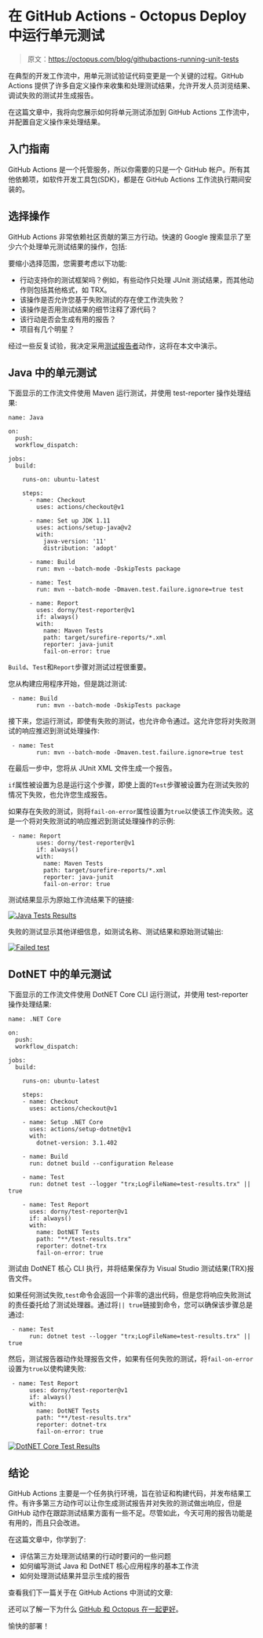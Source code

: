 # 在 GitHub Actions - Octopus Deploy 中运行单元测试

> 原文：<https://octopus.com/blog/githubactions-running-unit-tests>

在典型的开发工作流中，用单元测试验证代码变更是一个关键的过程。GitHub Actions 提供了许多自定义操作来收集和处理测试结果，允许开发人员浏览结果、调试失败的测试并生成报告。

在这篇文章中，我将向您展示如何将单元测试添加到 GitHub Actions 工作流中，并配置自定义操作来处理结果。

## 入门指南

GitHub Actions 是一个托管服务，所以你需要的只是一个 GitHub 帐户。所有其他依赖项，如软件开发工具包(SDK)，都是在 GitHub Actions 工作流执行期间安装的。

## 选择操作

GitHub Actions 非常依赖社区贡献的第三方行动。快速的 Google 搜索显示了至少六个处理单元测试结果的操作，包括:

要缩小选择范围，您需要考虑以下功能:

*   行动支持你的测试框架吗？例如，有些动作只处理 JUnit 测试结果，而其他动作则包括其他格式，如 TRX。
*   该操作是否允许您基于失败测试的存在使工作流失败？
*   该操作是否用测试结果的细节注释了源代码？
*   该行动是否会生成有用的报告？
*   项目有几个明星？

经过一些反复试验，我决定采用[测试报告者](https://github.com/marketplace/actions/test-reporter)动作，这将在本文中演示。

## Java 中的单元测试

下面显示的工作流文件使用 Maven 运行测试，并使用 test-reporter 操作处理结果:

```
name: Java

on:
  push:
  workflow_dispatch:

jobs:
  build:

    runs-on: ubuntu-latest

    steps:
      - name: Checkout
        uses: actions/checkout@v1

      - name: Set up JDK 1.11
        uses: actions/setup-java@v2
        with:
          java-version: '11'
          distribution: 'adopt'

      - name: Build
        run: mvn --batch-mode -DskipTests package

      - name: Test
        run: mvn --batch-mode -Dmaven.test.failure.ignore=true test

      - name: Report
        uses: dorny/test-reporter@v1
        if: always()
        with:
          name: Maven Tests
          path: target/surefire-reports/*.xml
          reporter: java-junit
          fail-on-error: true 
```

`Build`、`Test`和`Report`步骤对测试过程很重要。

您从构建应用程序开始，但是跳过测试:

```
 - name: Build
        run: mvn --batch-mode -DskipTests package 
```

接下来，您运行测试，即使有失败的测试，也允许命令通过。这允许您将对失败测试的响应推迟到测试处理操作:

```
 - name: Test
        run: mvn --batch-mode -Dmaven.test.failure.ignore=true test 
```

在最后一步中，您将从 JUnit XML 文件生成一个报告。

`if`属性被设置为总是运行这个步骤，即使上面的`Test`步骤被设置为在测试失败的情况下失败，也允许您生成报告。

如果存在失败的测试，则将`fail-on-error`属性设置为`true`以使该工作流失败。这是一个将对失败测试的响应推迟到测试处理操作的示例:

```
 - name: Report
        uses: dorny/test-reporter@v1
        if: always()
        with:
          name: Maven Tests
          path: target/surefire-reports/*.xml
          reporter: java-junit
          fail-on-error: true 
```

测试结果显示为原始工作流结果下的链接:

[![Java Tests Results](img/c4a820eb271156bc80686ff7c8bda8a4.png)](#)

失败的测试显示其他详细信息，如测试名称、测试结果和原始测试输出:

[![Failed test](img/32fa951915e91f44d2ae94b15e0c19bd.png)](#)

## DotNET 中的单元测试

下面显示的工作流文件使用 DotNET Core CLI 运行测试，并使用 test-reporter 操作处理结果:

```
name: .NET Core

on:
  push:
  workflow_dispatch:

jobs:
  build:

    runs-on: ubuntu-latest

    steps:
    - name: Checkout  
      uses: actions/checkout@v1

    - name: Setup .NET Core
      uses: actions/setup-dotnet@v1
      with:
        dotnet-version: 3.1.402

    - name: Build
      run: dotnet build --configuration Release

    - name: Test
      run: dotnet test --logger "trx;LogFileName=test-results.trx" || true

    - name: Test Report
      uses: dorny/test-reporter@v1
      if: always()
      with:
        name: DotNET Tests
        path: "**/test-results.trx"                            
        reporter: dotnet-trx
        fail-on-error: true 
```

测试由 DotNET 核心 CLI 执行，并将结果保存为 Visual Studio 测试结果(TRX)报告文件。

如果任何测试失败,`test`命令会返回一个非零的退出代码，但是您将响应失败测试的责任委托给了测试处理器。通过将`|| true`链接到命令，您可以确保该步骤总是通过:

```
 - name: Test
      run: dotnet test --logger "trx;LogFileName=test-results.trx" || true 
```

然后，测试报告器动作处理报告文件，如果有任何失败的测试，将`fail-on-error`设置为`true`以使构建失败:

```
 - name: Test Report
      uses: dorny/test-reporter@v1
      if: always()
      with:
        name: DotNET Tests
        path: "**/test-results.trx"                            
        reporter: dotnet-trx
        fail-on-error: true 
```

[![DotNET Core Test Results](img/88412c1963f2ebc235199c18b34c0b8e.png)](#)

## 结论

GitHub Actions 主要是一个任务执行环境，旨在验证和构建代码，并发布结果工件。有许多第三方动作可以让你生成测试报告并对失败的测试做出响应，但是 GitHub 动作在跟踪测试结果方面有一些不足。尽管如此，今天可用的报告功能是有用的，而且只会改进。

在这篇文章中，你学到了:

*   评估第三方处理测试结果的行动时要问的一些问题
*   如何编写测试 Java 和 DotNET 核心应用程序的基本工作流
*   如何处理测试结果并显示生成的报告

查看我们下一篇关于在 GitHub Actions 中测试的文章:

还可以了解一下为什么 [GitHub 和 Octopus 在一起更好](https://octopus.com/github)。

愉快的部署！